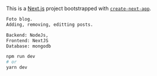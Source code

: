 This is a [Next.js](https://nextjs.org/) project bootstrapped with [`create-next-app`](https://github.com/vercel/next.js/tree/canary/packages/create-next-app).



```bash
Foto blog.
Adding, removing, editting posts. 
```

```bash
Backend: NodeJs,
Frontend: NextJS
Database: mongodb
```
```bash
npm run dev
# or
yarn dev
```

